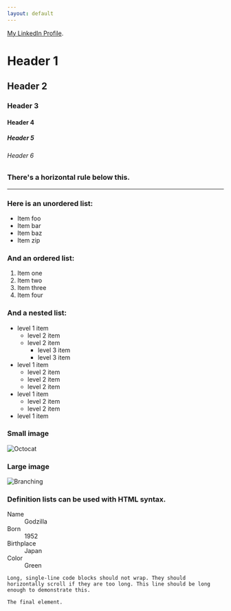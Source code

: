 ```yaml
---
layout: default
---
```


<!--Text can be **bold**, _italic_, ~~strikethrough~~ or `keyword`.-->

[My LinkedIn Profile](./https//www.linkedin.com/in/kevin-brodersen-41071218).

<!--There should be whitespace between paragraphs.

There should be whitespace between paragraphs. We recommend including a README, or a file with information about your project. -->

# Header 1

<!-- This is a normal paragraph following a header. GitHub is a code hosting platform for version control and collaboration. It lets you and others work together on projects from anywhere. -->

## Header 2
<!--
> This is a blockquote following a header.
>
> When something is important enough, you do it even if the odds are not in your favor. -->

### Header 3
<!--
```js
// Javascript code with syntax highlighting.
var fun = function lang(l) {
  dateformat.i18n = require('./lang/' + l)
  return true;
}
```

```ruby
# Ruby code with syntax highlighting
GitHubPages::Dependencies.gems.each do |gem, version|
  s.add_dependency(gem, "= #{version}")
end
```
-->
#### Header 4
<!--
*   This is an unordered list following a header.
*   This is an unordered list following a header.
*   This is an unordered list following a header.
-->
##### Header 5
<!--
1.  This is an ordered list following a header.
2.  This is an ordered list following a header.
3.  This is an ordered list following a header.
-->
###### Header 6
<!--
| head1        | head two          | three |
|:-------------|:------------------|:------|
| ok           | good swedish fish | nice  |
| out of stock | good and plenty   | nice  |
| ok           | good `oreos`      | hmm   |
| ok           | good `zoute` drop | yumm  |
-->
### There's a horizontal rule below this.

* * *

### Here is an unordered list:

*   Item foo
*   Item bar
*   Item baz
*   Item zip

### And an ordered list:

1.  Item one
1.  Item two
1.  Item three
1.  Item four

### And a nested list:

- level 1 item
  - level 2 item
  - level 2 item
    - level 3 item
    - level 3 item
- level 1 item
  - level 2 item
  - level 2 item
  - level 2 item
- level 1 item
  - level 2 item
  - level 2 item
- level 1 item

### Small image

![Octocat](https://github.githubassets.com/images/icons/emoji/octocat.png)

### Large image

![Branching](https://guides.github.com/activities/hello-world/branching.png)


### Definition lists can be used with HTML syntax.

<dl>
<dt>Name</dt>
<dd>Godzilla</dd>
<dt>Born</dt>
<dd>1952</dd>
<dt>Birthplace</dt>
<dd>Japan</dd>
<dt>Color</dt>
<dd>Green</dd>
</dl>

```
Long, single-line code blocks should not wrap. They should horizontally scroll if they are too long. This line should be long enough to demonstrate this.
```

```
The final element.
```
